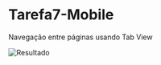 # Tarefa7-Mobile

Navegação entre páginas usando Tab View

![Resultado](https://github.com/DanielaHouck/Tarefa7-Mobile/assets/42559335/c4409fc8-daf2-4d44-b9c3-56114bba5e8d)
